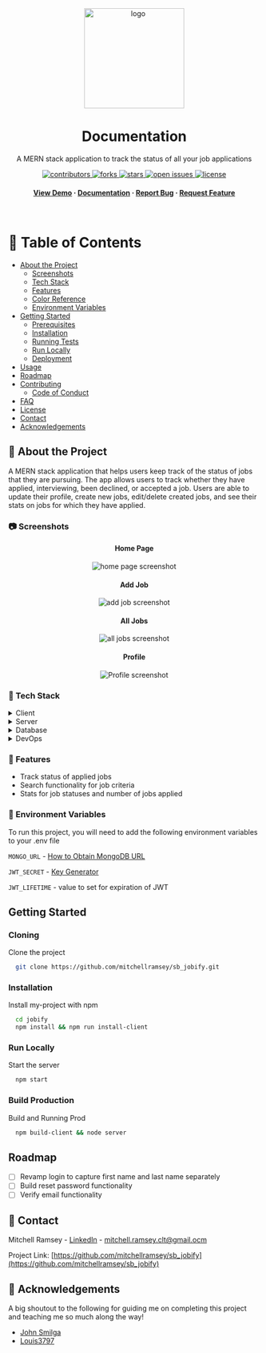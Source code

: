 <!--
Hey, thanks for using the awesome-readme-template template.  
If you have any enhancements, then fork this project and create a pull request 
or just open an issue with the label "enhancement".

Don't forget to give this project a star for additional support ;)
Maybe you can mention me or this repo in the acknowledgements too
-->
<div align="center">

  <img src="./markdown_assets/images/logo.svg" alt="logo" width="200" height="auto" />
  <h1>Documentation</h1>
  
  <p>
    A MERN stack application to track the status of all your job applications
  </p>
  
  
<!-- Badges -->
<p>
  <a href="https://github.com/mitchellramsey/sb_jobify/graphs/contributors">
    <img src="https://img.shields.io/github/contributors/mitchellramsey/sb_jobify" alt="contributors" />
  </a>
  <a href="https://github.com/mitchellramsey/sb_jobify/network/members">
    <img src="https://img.shields.io/github/forks/mitchellramsey/sb_jobify" alt="forks" />
  </a>
  <a href="https://github.com/mitchellramsey/sb_jobify/stargazers">
    <img src="https://img.shields.io/github/stars/mitchellramsey/sb_jobify" alt="stars" />
  </a>
  <a href="https://github.com/mitchellramsey/sb_jobify/issues/">
    <img src="https://img.shields.io/github/issues/mitchellramsey/sb_jobify" alt="open issues" />
  </a>
  <a href="https://github.com/mitchellramsey/sb_jobify/blob/master/LICENSE">
    <img src="https://img.shields.io/github/license/mitchellramsey/sb_jobify.svg" alt="license" />
  </a>
</p>
   
<h4>
    <a href="https://ramsey-jobify.herokuapp.com">View Demo</a>
  <span> · </span>
    <a href="https://github.com/mitchellramsey/sb_jobify">Documentation</a>
  <span> · </span>
    <a href="https://github.com/mitchellramsey/sb_jobify/issues/">Report Bug</a>
  <span> · </span>
    <a href="https://github.com/mitchellramsey/sb_jobify/issues/">Request Feature</a>
  </h4>
</div>

<br />

<!-- Table of Contents -->
# :notebook_with_decorative_cover: Table of Contents

- [About the Project](#star2-about-the-project)
  * [Screenshots](#camera-screenshots)
  * [Tech Stack](#space_invader-tech-stack)
  * [Features](#dart-features)
  * [Color Reference](#art-color-reference)
  * [Environment Variables](#key-environment-variables)
- [Getting Started](#toolbox-getting-started)
  * [Prerequisites](#bangbang-prerequisites)
  * [Installation](#gear-installation)
  * [Running Tests](#test_tube-running-tests)
  * [Run Locally](#running-run-locally)
  * [Deployment](#triangular_flag_on_post-deployment)
- [Usage](#eyes-usage)
- [Roadmap](#compass-roadmap)
- [Contributing](#wave-contributing)
  * [Code of Conduct](#scroll-code-of-conduct)
- [FAQ](#grey_question-faq)
- [License](#warning-license)
- [Contact](#handshake-contact)
- [Acknowledgements](#gem-acknowledgements)

  

<!-- About the Project -->
## :star2: About the Project
A MERN stack application that helps users keep track of the status of jobs that they are pursuing. The app allows users to track whether they have applied, interviewing, been declined, or accepted a job. Users are able to update their profile, create new jobs, edit/delete created jobs, and see their stats on jobs for which they have applied. 

<!-- Screenshots -->
### :camera: Screenshots

<div align="center">
  <h4>Home Page</h4>
  <img src="./markdown_assets/screenshots/home_page.png" alt="home page screenshot" />
  <h4>Add Job</h4>
  <img src="./markdown_assets/screenshots/add_job.png" alt="add job screenshot" />
  <h4>All Jobs</h4>
  <img src="./markdown_assets/screenshots/jobs.png" alt="all jobs screenshot" />
  <h4>Profile</h4>
  <img src="./markdown_assets/screenshots/profile.png" alt="Profile screenshot" />
</div>


<!-- TechStack -->
### :space_invader: Tech Stack

<details>
  <summary>Client</summary>
  <ul>
    <li><a href="https://reactjs.org/">React.js</a></li>
  </ul>
</details>

<details>
  <summary>Server</summary>
  <ul>
    <li><a href="https://expressjs.com/">Express.js</a></li>
  </ul>
</details>

<details>
<summary>Database</summary>
  <ul>
    <li><a href="https://www.mongodb.com/">MongoDB</a></li>
  </ul>
</details>

<details>
<summary>DevOps</summary>
  <ul>
    <li><a href="https://www.heroku.com/">Heroku</a></li>
  </ul>
</details>

<!-- Features -->
### :dart: Features

- Track status of applied jobs
- Search functionality for job criteria
- Stats for job statuses and number of jobs applied


<!-- Env Variables -->
### :key: Environment Variables

To run this project, you will need to add the following environment variables to your .env file

`MONGO_URL` - [How to Obtain MongoDB URL](https://www.mongodb.com/docs/compass/current/connect/)

`JWT_SECRET` - [Key Generator](https://www.allkeysgenerator.com/)

`JWT_LIFETIME` - value to set for expiration of JWT

<!-- Getting Started -->
## 	Getting Started

<!-- Prerequisites -->
### Cloning

Clone the project

```bash
  git clone https://github.com/mitchellramsey/sb_jobify.git
```

<!-- Installation -->
### Installation

Install my-project with npm

```bash
  cd jobify
  npm install && npm run install-client
```

<!-- Run Locally -->
### Run Locally

Start the server

```bash
  npm start
```

<!-- Build and Run Production -->
### Build Production

Build and Running Prod

```bash
  npm build-client && node server
```

<!-- Roadmap -->
## Roadmap

* [ ] Revamp login to capture first name and last name separately
* [ ] Build reset password functionality
* [ ] Verify email functionality

<!-- Contact -->
## :handshake: Contact

Mitchell Ramsey - [LinkedIn](https://www.linkedin.com/in/mitchell-ramsey-clt/) - mitchell.ramsey.clt@gmail.ocm

Project Link: [https://github.com/mitchellramsey/sb_jobify](https://github.com/mitchellramsey/sb_jobify)


<!-- Acknowledgments -->
## :gem: Acknowledgements

A big shoutout to the following for guiding me on completing this project and teaching me so much along the way!

 - [John Smilga](https://www.udemy.com/course/mern-stack-course-mongodb-express-react-and-nodejs/learn/lecture/30247614#overview)
 - [Louis3797](https://github.com/Louis3797/awesome-readme-template)
